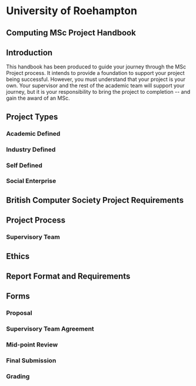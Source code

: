 # University of Roehampton

## Computing MSc Project Handbook

## Introduction

This handbook has been produced to guide your journey through the MSc Project process. It intends to provide a foundation to support your project being successful. However, you must understand that your project is your own. Your supervisor and the rest of the academic team will support your journey, but it is your responsibility to bring the project to completion -- and gain the award of an MSc.

## Project Types

### Academic Defined

### Industry Defined

### Self Defined

### Social Enterprise

## British Computer Society Project Requirements

## Project Process

### Supervisory Team

## Ethics

## Report Format and Requirements

## Forms

### Proposal

### Supervisory Team Agreement

### Mid-point Review

### Final Submission

### Grading